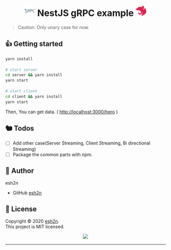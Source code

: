 <h1 align="center">
<img height='34' src='https://raw.githubusercontent.com/github/explore/3fd951e49a8e2af94627092d80c236c00df95ae3/topics/grpc/grpc.png' />
 NestJS gRPC example
<img height='34' src='https://raw.githubusercontent.com/github/explore/37c71fdca4e12086faf8c7009793d2eb588c914e/topics/nestjs/nestjs.png' />
</h1>

> Caution: Only unary case for now.

## 👍 Getting started

```sh
yarn install

# start server
cd server && yarn install
yarn start

# start client
cd client && yarn install
yarn start
```

Then, You can get data. ( [http://localhost:3000/hero](http://localhost:3000/hero) )

## 🐿 Todos

- [ ] Add other case(Server Streaming, Client Streaming, Bi directional Streaming)
- [ ] Package the common parts with npm.

## 👤 Author

esh2n

- GitHub [esh2n](https://github.com/esh2n)

## 📝 License

Copyright © 2020 [esh2n](https://github.com/esh2n).<br />
This project is MIT licensed.

<p align="center">
  <img src="https://img.shields.io/twitter/url?style=social&url=https%3A%2F%2Fgithub.com%esh2n%2Fmarkup-template">
</p>

---
